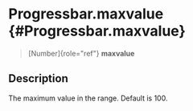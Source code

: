 Progressbar.maxvalue {#Progressbar.maxvalue}
====================

> [Number]{role="ref"} **maxvalue**

Description
-----------

The maximum value in the range. Default is 100.
